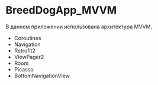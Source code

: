 # BreedDogApp_MVVM

В данном приложении использована архитектура MVVM.

- Coroutines
- Navigation
- Retrofit2
- ViewPager2
- Room
- Picasso
- BottomNavigationView
